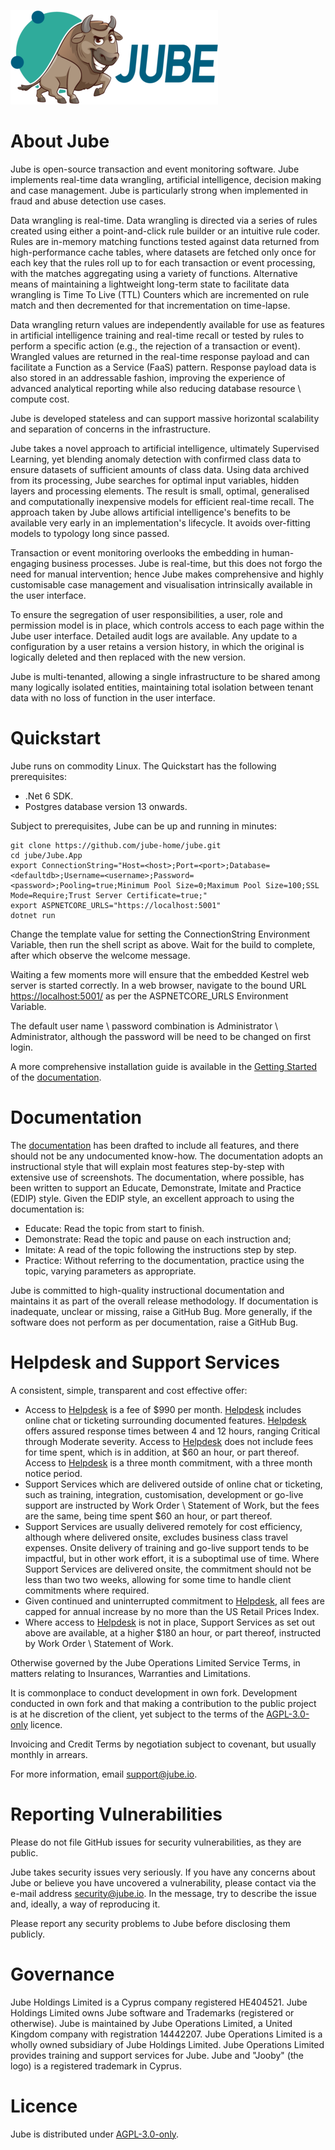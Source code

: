 ![Image](logo.png)

# About Jube

Jube is open-source transaction and event monitoring software. Jube implements real-time data wrangling, artificial intelligence, decision making and case management. Jube is particularly strong when implemented in fraud and abuse detection use cases.

Data wrangling is real-time. Data wrangling is directed via a series of rules created using either a point-and-click rule builder or an intuitive rule coder. Rules are in-memory matching functions tested against data returned from high-performance cache tables, where datasets are fetched only once for each key that the rules roll up to for each transaction or event processing, with the matches aggregating using a variety of functions. Alternative means of maintaining a lightweight long-term state to facilitate data wrangling is Time To Live (TTL) Counters which are incremented on rule match and then decremented for that incrementation on time-lapse.

Data wrangling return values are independently available for use as features in artificial intelligence training and real-time recall or tested by rules to perform a specific action (e.g., the rejection of a transaction or event). Wrangled values are returned in the real-time response payload and can facilitate a Function as a Service (FaaS) pattern. Response payload data is also stored in an addressable fashion, improving the experience of advanced analytical reporting while also reducing database resource \ compute cost.

Jube is developed stateless and can support massive horizontal scalability and separation of concerns in the infrastructure.

Jube takes a novel approach to artificial intelligence, ultimately Supervised Learning, yet blending anomaly detection with confirmed class data to ensure datasets of sufficient amounts of class data. Using data archived from its processing, Jube searches for optimal input variables, hidden layers and processing elements. The result is small, optimal, generalised and computationally inexpensive models for efficient real-time recall. The approach taken by Jube allows artificial intelligence's benefits to be available very early in an implementation's lifecycle. It avoids over-fitting models to typology long since passed.

Transaction or event monitoring overlooks the embedding in human-engaging business processes. Jube is real-time, but this does not forgo the need for manual intervention; hence Jube makes comprehensive and highly customisable case management and visualisation intrinsically available in the user interface.

To ensure the segregation of user responsibilities, a user, role and permission model is in place, which controls access to each page within the Jube user interface. Detailed audit logs are available. Any update to a configuration by a user retains a version history,  in which the original is logically deleted and then replaced with the new version.

Jube is multi-tenanted,  allowing a single infrastructure to be shared among many logically isolated entities, maintaining total isolation between tenant data with no loss of function in the user interface.

# Quickstart
Jube runs on commodity Linux. The Quickstart has the following prerequisites:

* .Net 6 SDK.
* Postgres database version 13 onwards.

Subject to prerequisites, Jube can be up and running in minutes:

```shell
git clone https://github.com/jube-home/jube.git
cd jube/Jube.App
export ConnectionString="Host=<host>;Port=<port>;Database=<defaultdb>;Username=<username>;Password=<password>;Pooling=true;Minimum Pool Size=0;Maximum Pool Size=100;SSL Mode=Require;Trust Server Certificate=true;"
export ASPNETCORE_URLS="https://localhost:5001"
dotnet run
```

Change the template value for setting the ConnectionString Environment Variable, then run the shell script as above. Wait for the build to complete, after which observe the welcome message.

Waiting a few moments more will ensure that the embedded Kestrel web server is started correctly.  In a web browser, navigate to the bound URL [https://localhost:5001/](https://localhost:5001/) as per the ASPNETCORE_URLS Environment Variable.

The default user name \ password combination is Administrator \ Administrator,  although the password will be need to be changed on first login.

A more comprehensive installation guide is available in the [Getting Started](https://jube-home.github.io/jube/GettingStarted/) of the [documentation](https://jube-home.github.io/jube).

# Documentation
The [documentation](https://jube-home.github.io/jube) has been drafted to include all features, and there should not be any undocumented know-how.  The documentation adopts an instructional style that will explain most features step-by-step with extensive use of screenshots.  The documentation, where possible, has been written to support an Educate, Demonstrate, Imitate and Practice (EDIP) style.  Given the EDIP style, an excellent approach to using the documentation is:

* Educate: Read the topic from start to finish.
* Demonstrate: Read the topic and pause on each instruction and;
* Imitate: A read of the topic following the instructions step by step.
* Practice: Without referring to the documentation, practice using the topic,  varying parameters as appropriate.

Jube is committed to high-quality instructional documentation and maintains it as part of the overall release methodology.  If documentation is inadequate,  unclear or missing, raise a GitHub Bug.  More generally,  if the software does not perform as per documentation, raise a GitHub Bug.

# Helpdesk and Support Services
A consistent, simple, transparent and cost effective offer:

* Access to [Helpdesk](https://direct.lc.chat/16609497/) is a fee of $990 per month. [Helpdesk](https://direct.lc.chat/16609497/) includes online chat or ticketing surrounding documented features.  [Helpdesk](https://direct.lc.chat/16609497/) offers assured response times between 4 and 12 hours, ranging Critical through Moderate severity.  Access to [Helpdesk](https://direct.lc.chat/16609497/) does not include fees for time spent, which is in addition, at $60 an hour, or part thereof. Access to [Helpdesk](https://direct.lc.chat/16609497/) is a three month commitment, with a three month notice period.
* Support Services which are delivered outside of online chat or ticketing, such as training, integration, customisation, development or go-live support are instructed by Work Order \ Statement of Work, but the fees are the same, being time spent $60 an hour, or part thereof. 
* Support Services are usually delivered remotely for cost efficiency, although where delivered onsite, excludes business class travel expenses.  Onsite delivery of training and go-live support tends to be impactful, but in other work effort, it is a suboptimal use of time.  Where Support Services are delivered onsite, the commitment should not be less than two two weeks,  allowing for some time to handle client commitments where required.
* Given continued and uninterrupted commitment to [Helpdesk](https://direct.lc.chat/16609497/), all fees are capped for annual increase by no more than the US Retail Prices Index.
* Where access to [Helpdesk](https://direct.lc.chat/16609497/) is not in place,  Support Services as set out above are available, at a higher $180 an hour, or part thereof, instructed by Work Order \ Statement of Work.

Otherwise governed by the Jube Operations Limited Service Terms, in matters relating to Insurances,  Warranties and Limitations.

It is commonplace to conduct development in own fork. Development conducted in own fork and that making a contribution to the public project is at he discretion of the client, yet subject to the terms of the [AGPL-3.0-only](https://www.gnu.org/licenses/agpl-3.0.txt) licence.

Invoicing and Credit Terms by negotiation subject to covenant, but usually monthly in arrears.

For more information, email [support@jube.io](mailto:support@jube.io).

# Reporting Vulnerabilities

Please do not file GitHub issues for security vulnerabilities, as they are public.

Jube takes security issues very seriously. If you have any concerns about Jube or believe you have uncovered a vulnerability, please contact via the e-mail address security@jube.io. In the message, try to describe the issue and, ideally, a way of reproducing it.

Please report any security problems to Jube before disclosing them publicly.

# Governance
Jube Holdings Limited is a Cyprus company registered HE404521. Jube Holdings Limited owns Jube software and Trademarks (registered or otherwise). Jube is maintained by Jube Operations Limited, a United Kingdom company with registration 14442207. Jube Operations Limited is a wholly owned subsidiary of Jube Holdings Limited. Jube Operations Limited provides training and support services for Jube. Jube and "Jooby" (the logo) is a registered trademark in Cyprus. 

# Licence
Jube is distributed under [AGPL-3.0-only](https://www.gnu.org/licenses/agpl-3.0.txt).